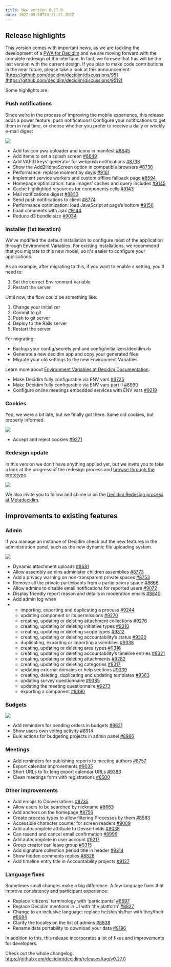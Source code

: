 ```yaml
---
title: New version 0.27.0
date: 2022-09-30T13:31:27.261Z
---
```

## Release highlights

This version comes with important news, as we are tackling the development of a [PWA for Decidim](https://github.com/decidim/decidim/discussions/8334) and we are moving forward with the complete redesign of the interface. In fact, we foresee that this will be the last version with the current design. If you plan to make code contributions in the near future, please take a look at this announcement: [https://github.com/decidim/decidim/discussions/95](https://github.com/decidim/decidim/discussions/9512)

Some highlights are:

### Push notifications

Since we’re in the process of improving the mobile experience, this release adds a power feature: push notifications! Configure your notifications to get them in real time, or choose whether you prefer to receive a daily or weekly e-mail digest

![](https://lh5.googleusercontent.com/GGKDPUGUbxdQnS9rKbXXKt1kohyr5P_yjjPT6-ZFJM6ZAIZEesNUuA0NnBh0TKXiQ4FBGIfj-3191iIUVAk53cN-vFMuINwk5cXSDBo6LQoCTpquzrXdL92hV_wQmJaw5adDa8M2iunyzZMY_GKKvTNAgnh2U03fakZkFPsEenE65cm7WYvmBB1rLQ)

* Add favicon pwa uploader and icons in manifest [\#8645](https://github.com/decidim/decidim/pull/8645)
* Add items to set a splash screen [\#8649](https://github.com/decidim/decidim/pull/8649)
* Add VAPID keys’ generator for webpush notifications [\#8738](https://github.com/decidim/decidim/pull/8738)
* Show the Add2HomeScreen option in compatible browsers [\#8736](https://github.com/decidim/decidim/pull/8736)
* Performance: replace moment by dayjs [\#9161](https://github.com/decidim/decidim/pull/9161)
* Implement service workers and custom offline fallback page [\#8594](https://github.com/decidim/decidim/pull/8594)
* Homepage optimization: tune images’ caches and query includes [\#9145](https://github.com/decidim/decidim/pull/9145)
* Cache highlighted resources for components cells [\#9143](https://github.com/decidim/decidim/pull/9143)
* Mail notifications digest [\#8833](https://github.com/decidim/decidim/pull/8833)
* Send push notifications to client [\#8774](https://github.com/decidim/decidim/pull/8774)
* Performance optimization: load JavaScript at page’s bottom [\#9156](https://github.com/decidim/decidim/pull/9156)
* Load comments with ajax [\#9144](https://github.com/decidim/decidim/pull/9144)
* Reduce d3 bundle size [\#9034](https://github.com/decidim/decidim/pull/9034)

### Installer (1st iteration)

We've modified the default installation to configure most of the application through Environment Variables. For existing installations, we recommend that you migrate to this new model, so it's easier to configure your applications.

As an example, after migrating to this, if you want to enable a setting, you'll need to:

1. Set the correct Environment Variable
2. Restart the server

Until now, the flow could be something like:

1. Change your initializer
2. Commit to git 
3. Push to git server
4. Deploy to the Rails server
5. Restart the server

For migrating:

* Backup your config/secrets.yml and config/initializers/decidim.rb
* Generate a new decidim app and copy your generated files
* Migrate your old settings to the new Environment Variables.

Learn more about [Environment Variables at Decidim Documentation](https://docs.decidim.org/en/configure/environment_variables/). 

* Make Decidim fully configurable via ENV vars [\#8725](https://github.com/decidim/decidim/pull/8725)
* Make Decidim fully configurable via ENV vars part II [\#8990](https://github.com/decidim/decidim/pull/8990)
* Configure online meetings embedded services with ENV vars [\#9219](https://github.com/decidim/decidim/pull/9219)

### Cookies

Yep, we were a bit late, but we finally got there. Same old cookies, but properly informed.

![](https://lh5.googleusercontent.com/Q3-RK9zr8idWkx1dKEtkKENhtlMUP0FIsTFH03F4DTx-N7PXq9JTI0vfB9hRkyWjTyeRybIOY21zQ3mr0Xr4wuqmdZ4lPgkNXAKIysNK6qSFBvLsItoxBIczVDtq6mh95tA9xMugfjMzTnn7wwSxRtNj0qBwEVZzuH88ZgkFHpnZ9UBAq2RGvoua)

* Accept and reject cookies [\#9271](https://github.com/decidim/decidim/pull/9271)

### Redesign update

In this version we don’t have anything applied yet, but we invite you to take a look at the progress of the redesign process and [browse through the prototype](https://www.figma.com/proto/3CNSXeFTMtUl2QdEUgLpEo/Decidim-PX?page-id=7276%3A117981&node-id=7276%3A216610&viewport=530%2C463%2C0.02&scaling=min-zoom&starting-point-node-id=7276%3A216610).

![](https://lh6.googleusercontent.com/qvNYihIMMVeITSW5j-L3DNGvlGU8fjX1BmXyY6tRDGYiH0vxVJ0513jJWMcrMrUDPkYA8bAqHbUmgiqPK8URLY9iGU7O5J7qj7ZSK3JctsFd_9Ejb1Ud_H09ZbZHQlmTTWjbrckH_3U1CstbJZ1hqbikE0uJP73YiTDVoNIOIFPsslR3CvxPibmv)

We also invite you to follow and chime in on the [Decidim Redesign process at Metadecidim](https://meta.decidim.org/processes/RedesignDecidim).

## Improvements to existing features

### Admin

If you manage an instance of Decidim check out the new features in the administration panel, such as the new dynamic file uploading system.

![](https://lh4.googleusercontent.com/_DGT-WzPXTK8tBfxk6kw0uhR6YuY-_Or8hc6njXnzTEMIQaZxFFlyupbMDo0o02KbaLqZXEaNT_Md7XYPCbYuPv_QP3P98gm5CdIweuAOWbhQF2VpY0GWRKr-AZ2QccPXMArszvFRaNiHdsVEur3j7kKR3ZXHDJxj42ptgAmIl3dADd_QAMTjgy4)

* Dynamic attachment uploads [\#8681](https://github.com/decidim/decidim/pull/8681)
* Allow assembly admins administer children assemblies [\#8773](https://github.com/decidim/decidim/pull/8773)
* Add a privacy warning on non-transparent private spaces [\#8753](https://github.com/decidim/decidim/pull/8753)
* Remove all the private participants from a participatory space [\#8866](https://github.com/decidim/decidim/pull/8866)
* Allow admins to disable email notifications for reported users [\#9072](https://github.com/decidim/decidim/pull/9072)
* Display friendly report reason and details in moderation emails [\#8840](https://github.com/decidim/decidim/pull/8840)
* Add admin log when
* * importing, exporting and duplicating a process [\#9244](https://github.com/decidim/decidim/pull/9244)
  * updating component or its permissions [\#9270](https://github.com/decidim/decidim/pull/9270)
  * creating, updating or deleting attachment collections [\#9276](https://github.com/decidim/decidim/pull/9276)
  * creating, updating or deleting initiative types [\#9310](https://github.com/decidim/decidim/pull/9310)
  * creating, updating or deleting scope types [\#9312](https://github.com/decidim/decidim/pull/9312)
  * creating, updating or deleting accountability’s status [\#9320](https://github.com/decidim/decidim/pull/9320)
  * duplicating, exporting or importing assemblies [\#9338](https://github.com/decidim/decidim/pull/9338)
  * creating, updating or deleting area types [\#9316](https://github.com/decidim/decidim/pull/9316)
  * creating, updating or deleting accountability’s timeline entries [\#9321](https://github.com/decidim/decidim/pull/9321)
  * creating, updating or deleting attachments [\#9282](https://github.com/decidim/decidim/pull/9282)
  * creating, updating or deleting categories [\#9317](https://github.com/decidim/decidim/pull/9317)
  * updating external domains or help sections [\#9339](https://github.com/decidim/decidim/pull/9339)
  * creating, deleting, duplicating and updating templates [\#9363](https://github.com/decidim/decidim/pull/9363)
  * updating survey questionnaire [\#9385](https://github.com/decidim/decidim/pull/9385)
  * updating the meeting questionnaire [\#9273](https://github.com/decidim/decidim/pull/9273)
  * exporting a component [\#9390](https://github.com/decidim/decidim/pull/9390)

### Budgets

![](https://lh4.googleusercontent.com/sHNfeLgTUo5NzyX2TWZ4KQOrEGxxf1zr3TfRb34PGDigWTqVFaz919Mh2sA6PLnikDQeC6bW6i5OvA9cr9wTuFLm2Vr_qaMviOtdkDVo7xqkrRrJJ1jSI12B79uC4k4G4PqAEjjqQXS6nEkhOIeEf1y-5X7SDJuQjCrS18-oE2FCCDw6zxZUACWB)

* Add reminders for pending orders in budgets [\#8621](https://github.com/decidim/decidim/pull/8621)
* Show users own voting activity [\#8914](https://github.com/decidim/decidim/pull/8914)
* Bulk actions for budgeting projects in admin panel [\#8986](https://github.com/decidim/decidim/pull/8986)

### Meetings

* Add reminders for publishing reports to meeting authors [\#8757](https://github.com/decidim/decidim/pull/8757)
* Export calendar improvements [\#9035](https://github.com/decidim/decidim/pull/9035)
* Short URLs to fix long export calendar URLs [\#9383](https://github.com/decidim/decidim/pull/9383)
* Clean meetings form with registrations [\#8500](https://github.com/decidim/decidim/pull/8500)

### Other improvements

* Add emojis to Conversations [\#8735](https://github.com/decidim/decidim/pull/8735)
* Allow users to be searched by nickname [\#8663](https://github.com/decidim/decidim/pull/8663)
* Add anchors on the homepage [\#8756](https://github.com/decidim/decidim/pull/8756)
* Create process types to allow filtering Processes by them [\#8583](https://github.com/decidim/decidim/pull/8583)
* Accessible character counter for screen readers [\#9009](https://github.com/decidim/decidim/pull/9009)
* Add autocomplete attribute to Devise fields [\#9038](https://github.com/decidim/decidim/pull/9038)
* Can resend and cancel email confirmation [\#8996](https://github.com/decidim/decidim/pull/8996)
* Add autocomplete in user account [\#9217](https://github.com/decidim/decidim/pull/9217)
* Group creator can leave group [\#9315](https://github.com/decidim/decidim/pull/9315)
* Add signature collection period title in header [\#9314](https://github.com/decidim/decidim/pull/9314)
* Show hidden comments replies [\#8828](https://github.com/decidim/decidim/pull/8828)
* Add timeline entry title in Accountability projects [\#9127](https://github.com/decidim/decidim/pull/9127)

### Language fixes

Sometimes small changes make a big difference. A few language fixes that improve consistency and participant experience:

* Replace ‘citizens’ terminology with ‘participants’ [\#8697](https://github.com/decidim/decidim/pull/8697)
* Replace Decidim mentions in UI with ‘the platform’ [\#8827](https://github.com/decidim/decidim/pull/8827)
* Change to an inclusive language: replace he/she/his/her with they/their [\#8684](https://github.com/decidim/decidim/pull/8684)
* Clarify the locales on the list of admins [\#8838](https://github.com/decidim/decidim/pull/8838)
* Rename data portability to download your data [\#9196](https://github.com/decidim/decidim/pull/9196)

In addition to this, this release incorporates a lot of fixes and improvements for developers.

Check out the whole changelog: <https://github.com/decidim/decidim/releases/tag/v0.27.0>